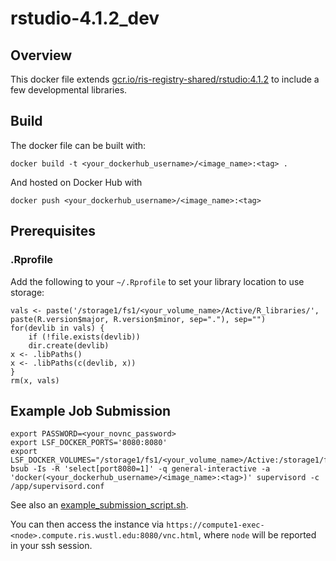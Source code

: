 # rstudio-4.1.2_dev

## Overview

This docker file extends [gcr.io/ris-registry-shared/rstudio:4.1.2](https://console.cloud.google.com/gcr/images/ris-registry-shared/GLOBAL/rstudio@sha256:839b8bcb94f4129d7f82223b5976d017ae014a906f312ad144d1a711e2631eef/details?tag=4.1.2) to include a few developmental libraries.

## Build

The docker file can be built with:

```
docker build -t <your_dockerhub_username>/<image_name>:<tag> .
```

And hosted on Docker Hub with

```
docker push <your_dockerhub_username>/<image_name>:<tag>
```

## Prerequisites

### .Rprofile

Add the following to your `~/.Rprofile` to set your library location to use storage:

```
vals <- paste('/storage1/fs1/<your_volume_name>/Active/R_libraries/', paste(R.version$major, R.version$minor, sep="."), sep="")
for(devlib in vals) {
    if (!file.exists(devlib))
    dir.create(devlib)
x <- .libPaths()
x <- .libPaths(c(devlib, x))
}
rm(x, vals)
```

## Example Job Submission

```
export PASSWORD=<your_novnc_password>
export LSF_DOCKER_PORTS='8080:8080'
export LSF_DOCKER_VOLUMES="/storage1/fs1/<your_volume_name>/Active:/storage1/fs1/<your_volume_name>/Active"
bsub -Is -R 'select[port8080=1]' -q general-interactive -a 'docker(<your_dockerhub_username>/<image_name>:<tag>)' supervisord -c /app/supervisord.conf
```

See also an [example_submission_script.sh](example_submission_script.sh).

You can then access the instance via `https://compute1-exec-<node>.compute.ris.wustl.edu:8080/vnc.html`, where `node` will be reported in your ssh session.
